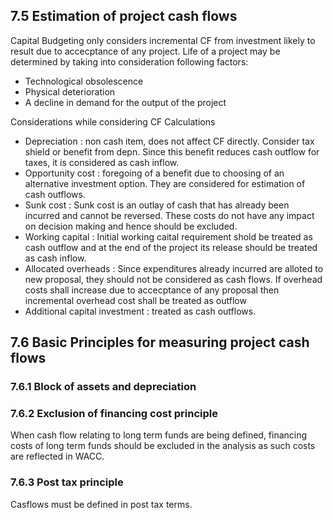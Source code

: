 ## 7.5 Estimation of project cash flows
Capital Budgeting only considers incremental CF from investment likely to result due to accecptance of any project.
Life of a project may be determined by taking into consideration following factors:
- Technological obsolescence 
- Physical deterioration 
- A decline in demand for the output of the project 

Considerations while considering CF Calculations 
- Depreciation : non cash item, does not affect CF directly. Consider tax shield or benefit from depn. Since this benefit reduces cash outflow for taxes, it is considered as cash inflow.
- Opportunity cost : foregoing of a benefit due to choosing of an alternative investment option. They are considered for estimation of cash outflows.
- Sunk cost : Sunk cost is an outlay of cash that has already been incurred and cannot be reversed. These costs do not have any impact on decision making and hence should be excluded.
- Working capital : Initial working caital requirement shold be treated as cash outflow and at the end of the project its release should be treated as cash  inflow.
- Allocated overheads : Since expenditures already incurred are alloted to new proposal, they should not be considered as cash flows. If overhead costs shall increase due to accecptance of any proposal then incremental overhead cost shall be treated as outflow
- Additional capital investment : treated as cash outflows.

## 7.6 Basic Principles for measuring project cash flows 
### 7.6.1 Block of assets and depreciation
### 7.6.2 Exclusion of financing cost principle
When cash flow relating to long term funds are being defined, financing costs of long term funds should be excluded in the analysis as such costs are reflected in WACC.
### 7.6.3 Post tax principle 
Casflows must be defined in post tax terms.

